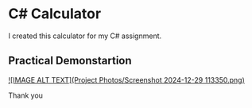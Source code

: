 # C# Calculator

I created this calculator for my C# assignment.                                                                                                                

## Practical Demonstartion 

[![IMAGE ALT TEXT](Project Photos/Screenshot 2024-12-29 113350.png)](http://www.youtube.com/watch?v=XGI0SLjm89k?si=CmBO-8WXTPzx6Dku "Video Title")

Thank you
